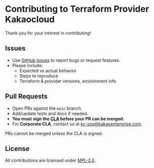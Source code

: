 # Contributing to Terraform Provider Kakaocloud

Thank you for your interest in contributing!

## Issues
- Use [GitHub Issues](https://github.com/kakaoenterprise/terraform-provider-kakaocloud/issues) to report bugs or request features.
- Please include:
  - Expected vs actual behavior  
  - Steps to reproduce  
  - Terraform & provider versions, environment info  

## Pull Requests
- Open PRs against the `main` branch.  
- Add/update tests and docs if needed.  
- **You must sign the [CLA](https://cla-assistant.io/kakaoenterprise/terraform-provider-kakaocloud) before your PR can be merged.**  
- For **Corporate CLA**, contact us at [kc-oss@kakaoenterprise.com](mailto:kc-oss@kakaoenterprise.com).  

PRs cannot be merged unless the CLA is signed.

## License
All contributions are licensed under [MPL-2.0](./LICENSE).
